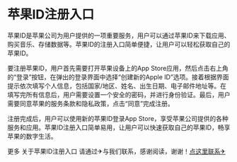# 苹果ID注册入口

苹果ID是苹果公司为用户提供的一项重要服务，用户可以通过苹果ID来下载应用、购买音乐、存储数据等。苹果ID的注册入口简单便捷，让用户可以轻松获取自己的苹果ID。

要注册苹果ID，用户首先需要打开苹果设备上的App Store应用，然后点击右上角的“登录”按钮，在弹出的登录界面中选择“创建新的Apple ID”选项。接着根据界面提示依次填写个人信息，包括国家/地区、姓名、出生日期、电子邮件地址等。在填写完所有信息后，用户需要设置一个安全的密码，并进行身份验证。最后，用户需要同意苹果的服务条款和隐私政策，点击“同意”完成注册。

注册完成后，用户可以使用新的苹果ID登录App Store，享受苹果公司提供的各种服务和应用。苹果ID注册入口简单易用，让用户可以快速获取自己的苹果ID，畅享苹果的数字生活。

更多 关于苹果ID注册入口 请通过✈与我们联系，感谢阅读，谢谢！[点这里联系✈](https://t.me/lm999bot)